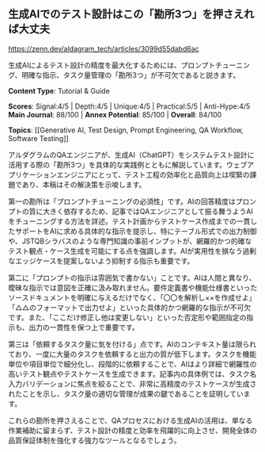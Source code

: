 ## 生成AIでのテスト設計はこの「勘所3つ」を押さえれば大丈夫

https://zenn.dev/aldagram_tech/articles/3099d55dabd6ac

生成AIによるテスト設計の精度を最大化するためには、プロンプトチューニング、明確な指示、タスク量管理の「勘所3つ」が不可欠であると説きます。

**Content Type**: Tutorial & Guide

**Scores**: Signal:4/5 | Depth:4/5 | Unique:4/5 | Practical:5/5 | Anti-Hype:4/5
**Main Journal**: 88/100 | **Annex Potential**: 85/100 | **Overall**: 84/100

**Topics**: [[Generative AI, Test Design, Prompt Engineering, QA Workflow, Software Testing]]

アルダグラムのQAエンジニアが、生成AI（ChatGPT）をシステムテスト設計に活用する際の「勘所3つ」を具体的な実践例とともに解説しています。ウェブアプリケーションエンジニアにとって、テスト工程の効率化と品質向上は喫緊の課題であり、本稿はその解決策を示唆します。

第一の勘所は「プロンプトチューニングの必須性」です。AIの回答精度はプロンプトの質に大きく依存するため、記事ではQAエンジニアとして振る舞うようAIをチューニングする方法を詳述。テスト計画からテストケース作成までの一貫したサポートをAIに求める具体的な指示を提示し、特にテーブル形式での出力制御や、JSTQBシラバスのような専門知識の事前インプットが、網羅的かつ的確なテスト観点・ケース生成を可能にする点を強調します。AIが実用性を損なう過剰なエッジケースを提案しないよう抑制する指示も重要です。

第二に「プロンプトの指示は雰囲気で書かない」ことです。AIは人間と異なり、曖昧な指示では意図を正確に汲み取れません。要件定義書や機能仕様書といったソースドキュメントを明確に与えるだけでなく、「〇〇を解析し××を作成せよ」「△△のフォーマットで出力せよ」といった具体的かつ網羅的な指示が不可欠です。また、「ここだけ修正し他は変更しない」といった否定形や範囲指定の指示も、出力の一貫性を保つ上で重要です。

第三は「依頼するタスク量に気を付ける」点です。AIのコンテキスト量は限られており、一度に大量のタスクを依頼すると出力の質が低下します。タスクを機能単位や項目単位で細分化し、段階的に依頼することで、AIはより詳細で網羅性の高いテスト観点やテストケースを生成できます。記事内の具体例では、タスク名入力バリデーションに焦点を絞ることで、非常に高精度のテストケースが生成されたことを示し、タスク量の適切な管理が成果の鍵であることを証明しています。

これらの勘所を押さえることで、QAプロセスにおける生成AIの活用は、単なる作業補助に留まらず、テスト設計の精度と効率を飛躍的に向上させ、開発全体の品質保証体制を強化する強力なツールとなるでしょう。
